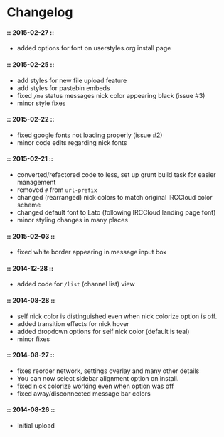 # Changelog

#### :: 2015-02-27 ::
- added options for font on userstyles.org install page

#### :: 2015-02-25 ::
- add styles for new file upload feature
- add styles for pastebin embeds
- fixed `/me` status messages nick color appearing black (issue #3)
- minor style fixes

#### :: 2015-02-22 ::
- fixed google fonts not loading properly (issue #2)
- minor code edits regarding nick fonts

#### :: 2015-02-21 ::
- converted/refactored code to less, set up grunt build task for easier management
- removed <code>#</code> from <code>url-prefix</code>
- changed (rearranged) nick colors to match original IRCCloud color scheme
- changed default font to Lato (following IRCCloud landing page font)
- minor styling changes in many places

#### :: 2015-02-03 ::
- fixed white border appearing in message input box

#### :: 2014-12-28 ::
- added code for <code>/list</code> (channel list) view

#### :: 2014-08-28 ::
- self nick color is distinguished even when nick colorize option is off.
- added transition effects for nick hover
- added dropdown options for self nick color (default is teal)
- minor fixes

#### :: 2014-08-27 ::
- fixes reorder network, settings overlay and many other details
- You can now select sidebar alignment option on install.
- fixed nick colorize working even when option was off
- fixed away/disconnected message bar colors

#### :: 2014-08-26 ::
- Initial upload 
